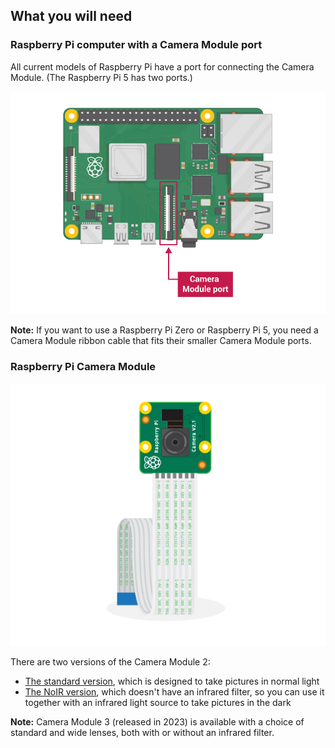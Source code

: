 ## What you will need

### Raspberry Pi computer with a Camera Module port

All current models of Raspberry Pi have a port for connecting the Camera Module. (The Raspberry Pi 5 has two ports.)

![Raspberry Pi 4 with Camera Module port labelled](images/pi4-camera-port.png)

**Note:** If you want to use a Raspberry Pi Zero or Raspberry Pi 5, you need a Camera Module ribbon cable that fits their smaller Camera Module ports.

### Raspberry Pi Camera Module

![Raspberry Pi Camera Module](images/camera-module.png)

There are two versions of the Camera Module 2:

* [The standard version](https://www.raspberrypi.org/products/camera-module-v2/), which is designed to take pictures in normal light
* [The NoIR version](https://www.raspberrypi.org/products/pi-noir-camera-v2/), which doesn't have an infrared filter, so you can use it together with an infrared light source to take pictures in the dark

**Note:** Camera Module 3 (released in 2023) is available with a choice of standard and wide lenses, both with or without an infrared filter.
